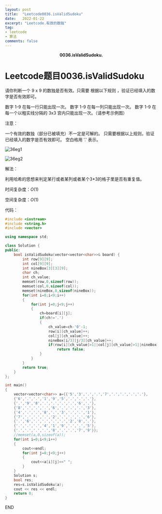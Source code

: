 ```yaml
---
layout: post
title:  "Leetcode0036.isValidSudoku"
date:   2022-01-22
excerpt: "Leetcode.有效的数独"
tag:
- leetcode 
- 算法
comments: false
---
```


<center><b>0036.isValidSudoku.</b> </center>

# Leetcode题目0036.isValidSudoku

请你判断一个 9 x 9 的数独是否有效。只需要 根据以下规则 ，验证已经填入的数字是否有效即可。

数字 1-9 在每一行只能出现一次。
数字 1-9 在每一列只能出现一次。
数字 1-9 在每一个以粗实线分隔的 3x3 宫内只能出现一次。（请参考示例图）


注意：

一个有效的数独（部分已被填充）不一定是可解的。
只需要根据以上规则，验证已经填入的数字是否有效即可。
空白格用 '.' 表示。

![36eg1](https://gitee.com/llesssssa/imagebed/raw/master/master/202201231601972.png)

![36eg2](https://gitee.com/llesssssa/imagebed/raw/master/master/202201231601398.png)

解法：

利用哈希的思想来判定某行或者某列或者某个3*3的格子里是否有重复值。

时间复杂度：$O(1)$

空间复杂度：$O(1)$

代码：

```c++
#include <iostream>
#include <string.h>
#include <vector>

using namespace std;

class Solution {
public:
    bool isValidSudoku(vector<vector<char>>& board) {
        int row[9][9];
        int col[9][9];
        int nineBox[3][3][9];
        char ch;
        int ch_value;
        memset(row,0,sizeof(row));
        memset(col,0,sizeof(col));
        memset(nineBox,0,sizeof(nineBox));
        for(int i=0;i<9;i++)
        {
            for(int j=0;j<9;j++)
            {
                ch=board[i][j];
                if(ch!='.')
                {
                    ch_value=ch-'0'-1;
                    row[i][ch_value]++;
                    col[j][ch_value]++;
                    nineBox[i/3][j/3][ch_value]++;
                    if(row[i][ch_value]>1||col[j][ch_value]>1||nineBox[i/3][j/3][ch_value]>1)
                        return false;
                }
            }
        }
        return true;
    }
};

int main()
{
    vector<vector<char>> a={{'5','3','.','.','7','.','.','.','.'},
    {'6','.','.','1','9','5','.','.','.'},
    {'.','9','8','.','.','.','.','6','.'},
    {'8','.','.','.','6','.','.','.','3'},
    {'4','.','.','8','.','3','.','.','1'},
    {'7','.','.','.','2','.','.','.','6'},
    {'.','6','.','.','.','.','2','8','.'},
    {'.','.','.','4','1','9','.','.','5'},
    {'.','.','.','.','8','.','.','7','9'}};
    //memset(a,0,sizeof(a));
    for(int i=0;i<9;i++)
    {
        cout<<endl;
        for(int j=0;j<9;j++)
        {
            cout<<a[i][j]<<" ";
        }
    }
    Solution s;
    bool res;
    res=s.isValidSudoku(a);
    cout << res << endl;
    return 0;
}
```



END